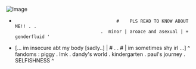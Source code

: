 
![Image](https://github.com/user-attachments/assets/6c45731a-ab0c-42da-a9aa-1fcd7e834db7)

  -
                                              #    PLS READ TO KNOW ABOUT ME!! . .
                                        .  minor | aroace and asexual | + genderfluid '
 -  [...   im insecure abt my body [sadly..] |     #         .          .        #    | im sometimes shy irl   ...]
                ^  fandoms :  piggy . lmk . dandy's world . kindergarten . paul's journey . SELFISHNESS  ^

